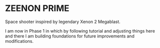 # ZEENON PRIME

Space shooter inspired by legendary Xenon 2 Megablast.

I am now in Phase 1 in which by following tutorial and adjusting things here and there I am building foundations for future improvements and modifications.
